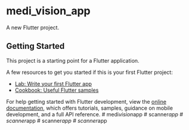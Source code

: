 # medi_vision_app

A new Flutter project.

## Getting Started

This project is a starting point for a Flutter application.

A few resources to get you started if this is your first Flutter project:

- [Lab: Write your first Flutter app](https://docs.flutter.dev/get-started/codelab)
- [Cookbook: Useful Flutter samples](https://docs.flutter.dev/cookbook)

For help getting started with Flutter development, view the
[online documentation](https://docs.flutter.dev/), which offers tutorials,
samples, guidance on mobile development, and a full API reference.
#   m e d i _ v i s i o n _ a p p  
 #   s c a n n e r _ a p p  
 #   s c a n n e r _ a p p  
 #   s c a n n e r _ a p p  
 #   s c a n n e r _ a p p  
 